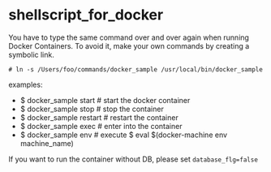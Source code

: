 # shellscript_for_docker

You have to type the same command over and over again when running Docker Containers.
To avoid it, make your own commands by creating a symbolic link.

`# ln -s /Users/foo/commands/docker_sample /usr/local/bin/docker_sample`

examples:
- $ docker_sample start   # start the docker container
- $ docker_sample stop    # stop the container
- $ docker_sample restart # restart the container
- $ docker_sample exec    # enter into the container
- $ docker_sample env     # execute $ eval $(docker-machine env machine_name)

If you want to run the container without DB, please set `database_flg=false`
